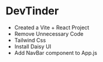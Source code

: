 # DevTinder

- Created a Vite + React Project
- Remove Unnecessary Code
- Tailwind Css 
- Install Daisy UI
- Add NavBar component to App.js